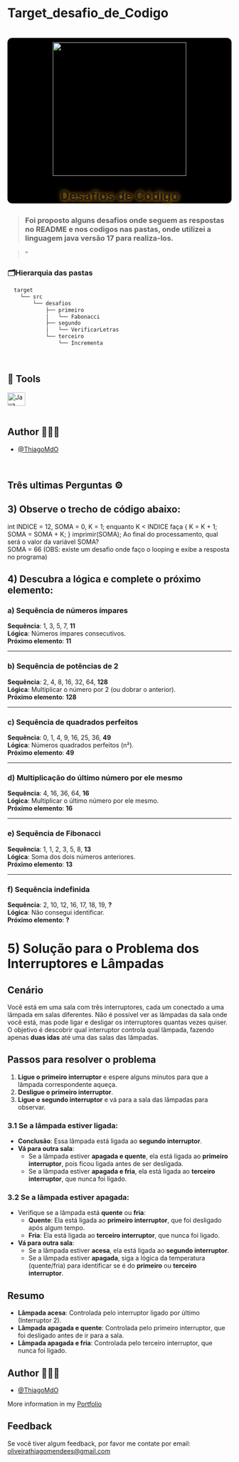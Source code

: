 # Target_desafio_de_Codigo

<h1 align="center" style="text-align: center; background-color: #000; border-radius: 10px">  
    <img src = "https://github.com/user-attachments/assets/c2d42437-379c-49a3-9190-d5b1cd7f7edf" style="margin-top: 10px; height: 300px; width: 300px ">
    <p style="text-shadow : 1px 1px 10px orange">Desafios de Código</p>
</h1>

> ### Foi proposto alguns desafios onde seguem as respostas no README e nos codigos nas pastas, onde utilizei a linguagem java versão 17 para realiza-los.

>"

### 🗂️Hierarquia das pastas

```bash
  target
    └── src
        └── desafios
            ├── primeiro
            │   └── Fabonacci
            ├── segundo
            │   └── VerificarLetras
            └── terceiro
                └── Incrementa
```


<br/>

## 🔨 Tools
<div display="inline">
    <img align="center" alt="Java" height="30" width="40" src="https://cdn.jsdelivr.net/gh/devicons/devicon/icons/java/java-original.svg" />

</div>
<br/>

## Author 🧑🏼‍🎨

- [@ThiagoMdO](https://github.com/ThiagoMdO)

<br/>

## Três ultimas Perguntas ⚙️

## 3) Observe o trecho de código abaixo:
int INDICE = 12, SOMA = 0, K = 1; enquanto K < INDICE faça { K = K + 1; SOMA = SOMA + K; } imprimir(SOMA);
Ao final do processamento, qual será o valor da variável SOMA?   
SOMA = 66 (OBS: existe um desafio onde faço o looping e exibe a resposta no programa)


## 4) Descubra a lógica e complete o próximo elemento:

### a) Sequência de números ímpares
**Sequência**: 1, 3, 5, 7, **11**  
**Lógica**: Números ímpares consecutivos.  
**Próximo elemento**: **11**

---

### b) Sequência de potências de 2
**Sequência**: 2, 4, 8, 16, 32, 64, **128**  
**Lógica**: Multiplicar o número por 2 (ou dobrar o anterior).  
**Próximo elemento**: **128**

---

### c) Sequência de quadrados perfeitos
**Sequência**: 0, 1, 4, 9, 16, 25, 36, **49**  
**Lógica**: Números quadrados perfeitos (n²).  
**Próximo elemento**: **49**

---

### d) Multiplicação do último número por ele mesmo
**Sequência**: 4, 16, 36, 64, **16**  
**Lógica**: Multiplicar o último número por ele mesmo.  
**Próximo elemento**: **16**

---

### e) Sequência de Fibonacci
**Sequência**: 1, 1, 2, 3, 5, 8, **13**  
**Lógica**: Soma dos dois números anteriores.  
**Próximo elemento**: **13**

---

### f) Sequência indefinida
**Sequência**: 2, 10, 12, 16, 17, 18, 19, **?**  
**Lógica**: Não consegui identificar.  
**Próximo elemento**: **?**


# 5) Solução para o Problema dos Interruptores e Lâmpadas

## Cenário
Você está em uma sala com três interruptores, cada um conectado a uma lâmpada em salas diferentes. Não é possível ver as lâmpadas da sala onde você está, mas pode ligar e desligar os interruptores quantas vezes quiser. O objetivo é descobrir qual interruptor controla qual lâmpada, fazendo apenas **duas idas** até uma das salas das lâmpadas.

## Passos para resolver o problema

1. **Ligue o primeiro interruptor** e espere alguns minutos para que a lâmpada correspondente aqueça.
2. **Desligue o primeiro interruptor**.
3. **Ligue o segundo interruptor** e vá para a sala das lâmpadas para observar.

### 3.1 Se a lâmpada estiver ligada:
- **Conclusão**: Essa lâmpada está ligada ao **segundo interruptor**.
- **Vá para outra sala**:
    - Se a lâmpada estiver **apagada e quente**, ela está ligada ao **primeiro interruptor**, pois ficou ligada antes de ser desligada.
    - Se a lâmpada estiver **apagada e fria**, ela está ligada ao **terceiro interruptor**, que nunca foi ligado.

### 3.2 Se a lâmpada estiver apagada:
- Verifique se a lâmpada está **quente** ou **fria**:
    - **Quente**: Ela está ligada ao **primeiro interruptor**, que foi desligado após algum tempo.
    - **Fria**: Ela está ligada ao **terceiro interruptor**, que nunca foi ligado.
- **Vá para outra sala**:
    - Se a lâmpada estiver **acesa**, ela está ligada ao **segundo interruptor**.
    - Se a lâmpada estiver **apagada**, siga a lógica da temperatura (quente/fria) para identificar se é do **primeiro** ou **terceiro interruptor**.

## Resumo
- **Lâmpada acesa**: Controlada pelo interruptor ligado por último (Interruptor 2).
- **Lâmpada apagada e quente**: Controlada pelo primeiro interruptor, que foi desligado antes de ir para a sala.
- **Lâmpada apagada e fria**: Controlada pelo terceiro interruptor, que nunca foi ligado.


## Author 🧑🏼‍🎨

- [@ThiagoMdO](https://github.com/ThiagoMdO)

More information in my [Portfolio](https://thiagomdo.github.io/Site_Portfolio/)


## Feedback

Se você tiver algum feedback, por favor me contate por email: oliveirathiagomendees@gmail.com

